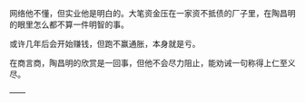 网络他不懂，但实业他是明白的。大笔资金压在一家资不抵债的厂子里，在陶昌明的眼里怎么都不算一件明智的事。

或许几年后会开始赚钱，但跑不赢通胀，本身就是亏。

在商言商，陶昌明的欣赏是一回事，但他不会尽力阻止，能劝诫一句称得上仁至义尽。

——

